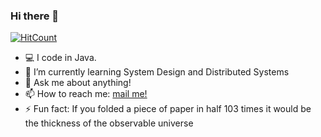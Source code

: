 ### Hi there 👋

[![HitCount](http://hits.dwyl.com/amarlearning/amarlearning.svg)](http://hits.dwyl.com/amarlearning/amarlearning)


<!--
**amarlearning/amarlearning** is a ✨ _special_ ✨ repository because its `README.md` (this file) appears on your GitHub profile.

Here are some ideas to get you started:-->
- 💻 I code in Java.
- 🌱 I’m currently learning System Design and Distributed Systems
- 💬 Ask me about anything!
- 📫 How to reach me: [mail me!](mailto:amar.om1994@gmail.com)
- ⚡ Fun fact: If you folded a piece of paper in half 103 times it would be the thickness of the observable universe

